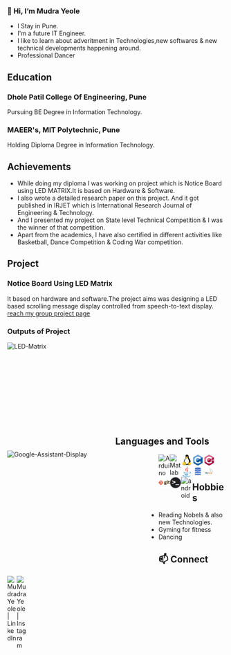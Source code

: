 ### 👋 Hi, I’m Mudra Yeole
- I Stay in Pune.
- I'm a future IT Engineer.
- I like to learn about adveritment in Technologies,new softwares & new technical developments happening around.
- Professional Dancer


## Education
### Dhole Patil College Of Engineering, Pune
Pursuing BE Degree in Information Technology.

### MAEER's, MIT Polytechnic, Pune
Holding Diploma Degree in Information Technology.


## Achievements
- While doing my diploma I was working on project which is Notice Board using LED MATRIX.It is based on Hardware & Software.
- I also wrote a detailed research paper on this project. And it got published in IRJET which is International Research Journal of Engineering & Technology.
- And I presented my project on State level Technical Competition & I was the winner of that competition.
- Apart from the academics, I have also certified in different activities like Basketball, Dance Competition & Coding War competition.

## Project
### Notice Board Using LED Matrix
It based on hardware and software.The project aims was designing a LED based scrolling message display controlled from speech-to-text display.
[reach my group project page](https://www.electronicwings.com/users/mudrayeole24/profile#user-projects)
### Outputs of Project
<img align="left" alt="LED-Matrix" width="250px" height="250px" src="https://www.electronicwings.com/ProjectSection/Projects/4763/speech-to-text-notice-board-using-led-matix/detailed-description/Screenshot_2020-05-23-23-20-02-919_commiuivideoplayer.jpg" />
<img align="left" alt="Google-Assistant-Display" width="350px" height="250px" src="https://www.electronicwings.com/ProjectSection/Projects/4763/speech-to-text-notice-board-using-led-matix/detailed-description/VIT_compressed.jpg" /><br><br><br><br><br><br><br><br><br><br><br>


## Languages and Tools
[<img align="left" alt="Arduino" width="26px" src="https://cdn.worldvectorlogo.com/logos/arduino-1.svg" />][Arduino]
[<img align="left" alt="Matlab" width="26px" src="https://upload.wikimedia.org/wikipedia/commons/2/21/Matlab_Logo.png" />][Matlab]
[<img align="left" alt="Linux" width="26px" src="https://raw.githubusercontent.com/devicons/devicon/master/icons/linux/linux-original.svg" />][Linux]
[<img align="left" alt="C-language" width="26px" src="https://raw.githubusercontent.com/devicons/devicon/master/icons/c/c-original.svg" />][C-language]
[<img align="left" alt="C++" width="26px" src="https://raw.githubusercontent.com/devicons/devicon/master/icons/cplusplus/cplusplus-original.svg" />][C++]
[<img align="left" alt="Java" width="26px" src="https://raw.githubusercontent.com/devicons/devicon/master/icons/java/java-original.svg" />][Java]
[<img align="left" alt="SQL" width="26px" src="https://raw.githubusercontent.com/github/explore/80688e429a7d4ef2fca1e82350fe8e3517d3494d/topics/sql/sql.png" />][SQL]
[<img align="left" alt="MySQL" width="26px" src="https://raw.githubusercontent.com/github/explore/80688e429a7d4ef2fca1e82350fe8e3517d3494d/topics/mysql/mysql.png" />][MySQL]
[<img align="left" alt="Git" width="26px" src="https://raw.githubusercontent.com/github/explore/80688e429a7d4ef2fca1e82350fe8e3517d3494d/topics/git/git.png" />][Git]
[<img align="left" alt="Terminal" width="26px" src="https://raw.githubusercontent.com/github/explore/80688e429a7d4ef2fca1e82350fe8e3517d3494d/topics/terminal/terminal.png" />][Terminal]
[<img align="left" alt="android" width="26px" src="https://developer.android.com/images/landing/android-logo.svg" />][android]<br><br>


## Hobbies
- Reading Nobels & also new Technologies.
- Gyming for fitness
- Dancing

## 📫 Connect
[<img align="left" alt="MudraYeole | LinkedIn" width="22px" src="https://cdn.jsdelivr.net/npm/simple-icons@v3/icons/linkedin.svg" />][linkedin]
[<img align="left" alt="MudraYeole | Instagram" width="22px" src="https://cdn.jsdelivr.net/npm/simple-icons@v3/icons/instagram.svg" />][instagram]

[android]: https://developer.android.com/studio
[Terminal]: https://ubuntu.com/tutorials/command-line-for-beginners#1-overview
[Git]: https://git-scm.com/
[MySQL]: https://www.mysql.com/
[SQL]: https://www.mysql.com/
[Java]: https://www.javascript.com/
[C++]: https://www.w3schools.com/CPP/default.asp
[C-language]: https://www.javatpoint.com/c-programming-language-tutorial
[Linux]: https://www.linux.org/
[Matlab]: https://in.mathworks.com/products/get-matlab.html
[Arduino]: https://www.arduino.cc/
[linkedin]: https://www.linkedin.com/in/mudra-yeole-24500a188
[instagram]: https://www.instagram.com/dance_with_mudra/
[GitHub]: https://github.com/MudraYeole/
